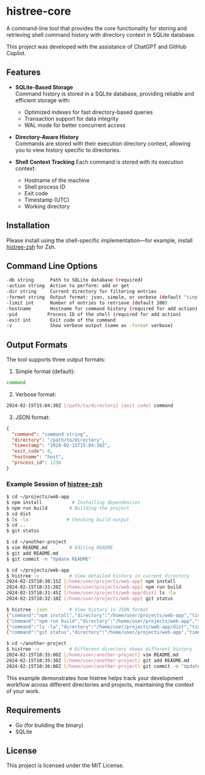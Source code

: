 # histree-core

A command-line tool that provides the core functionality for storing and retrieving shell command history with directory context in SQLite database.

This project was developed with the assistance of ChatGPT and GitHub Copilot.

## Features

- **SQLite-Based Storage**  
  Command history is stored in a SQLite database, providing reliable and efficient storage with:
  - Optimized indexes for fast directory-based queries
  - Transaction support for data integrity
  - WAL mode for better concurrent access

- **Directory-Aware History**  
  Commands are stored with their execution directory context, allowing you to view history specific to directories.

- **Shell Context Tracking**
  Each command is stored with its execution context:
  - Hostname of the machine
  - Shell process ID
  - Exit code
  - Timestamp (UTC)
  - Working directory

## Installation

Please install using the shell-specific implementation—for example, install [histree-zsh](https://github.com/fuba/histree-zsh) for Zsh.

## Command Line Options

```sh
-db string      Path to SQLite database (required)
-action string  Action to perform: add or get
-dir string     Current directory for filtering entries
-format string  Output format: json, simple, or verbose (default "simple")
-limit int      Number of entries to retrieve (default 100)
-hostname       Hostname for command history (required for add action)
-pid           Process ID of the shell (required for add action)
-exit int       Exit code of the command
-v              Show verbose output (same as -format verbose)
```

## Output Formats

The tool supports three output formats:

1. Simple format (default):
```sh
command
```

2. Verbose format:
```sh
2024-02-15T15:04:30Z [/path/to/directory] [exit_code] command
```

3. JSON format:
```json
{
  "command": "command string",
  "directory": "/path/to/directory",
  "timestamp": "2024-02-15T15:04:30Z",
  "exit_code": 0,
  "hostname": "host",
  "process_id": 1234
}
```

### Example Session of [histree-zsh](https://github.com/fuba/histree-zsh) 

```sh
$ cd ~/projects/web-app
$ npm install           # Installing dependencies
$ npm run build        # Building the project
$ cd dist
$ ls -la              # Checking build output
$ cd ..
$ git status

$ cd ~/another-project
$ vim README.md        # Editing README
$ git add README.md
$ git commit -m "Update README"

$ cd ~/projects/web-app
$ histree -v           # View detailed history in current directory
2024-02-15T10:30:15Z [/home/user/projects/web-app] npm install
2024-02-15T10:31:20Z [/home/user/projects/web-app] npm run build
2024-02-15T10:31:45Z [/home/user/projects/web-app/dist] ls -la
2024-02-15T10:32:10Z [/home/user/projects/web-app] git status

$ histree -json        # View history in JSON format
{"command":"npm install","directory":"/home/user/projects/web-app","timestamp":"2024-02-15T10:30:15Z","session_label":"laptop:20240215-103012:1234"}
{"command":"npm run build","directory":"/home/user/projects/web-app","timestamp":"2024-02-15T10:31:20Z","session_label":"laptop:20240215-103012:1234"}
{"command":"ls -la","directory":"/home/user/projects/web-app/dist","timestamp":"2024-02-15T10:31:45Z","session_label":"laptop:20240215-103012:1234"}
{"command":"git status","directory":"/home/user/projects/web-app","timestamp":"2024-02-15T10:32:10Z","session_label":"laptop:20240215-103012:1234"}

$ cd ~/another-project
$ histree -v           # Different directory shows different history
2024-02-15T10:35:00Z [/home/user/another-project] vim README.md
2024-02-15T10:35:30Z [/home/user/another-project] git add README.md
2024-02-15T10:36:00Z [/home/user/another-project] git commit -m "Update README"
```

This example demonstrates how histree helps track your development workflow across different directories and projects, maintaining the context of your work.

## Requirements

- Go (for building the binary)
- SQLite

## License

This project is licensed under the MIT License.
